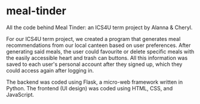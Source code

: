 # meal-tinder
All the code behind Meal Tinder: an ICS4U term project by Alanna &amp; Cheryl.

For our ICS4U term project, we created a program that generates meal recommendations from our local canteen based on user preferences.
After generating said meals, the user could favourite or delete specific meals with the easily accessible heart and trash can buttons.
All this information was saved to each user's personal account after they signed up, which they could access again after logging in.

The backend was coded using Flask, a micro-web framework written in Python. The frontend (UI design) was coded using HTML, CSS, and JavaScript.
